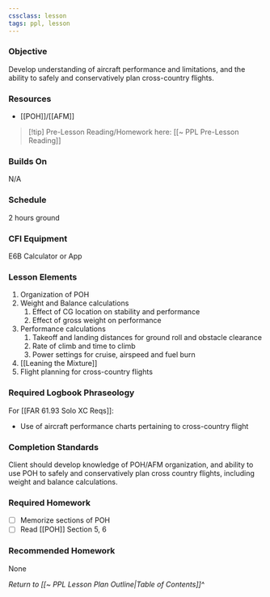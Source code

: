 ```yaml
---
cssclass: lesson
tags: ppl, lesson
---
```

### Objective
Develop understanding of aircraft performance and limitations, and the ability to safely and conservatively plan cross-country flights.

### Resources
- [[POH]]/[[AFM]]

> [!tip] Pre-Lesson Reading/Homework here: [[~ PPL Pre-Lesson Reading]]

### Builds On
N/A

### Schedule
2 hours ground

### CFI Equipment
E6B Calculator or App

### Lesson Elements
1. Organization of POH
2. Weight and Balance calculations
	1. Effect of CG location on stability and performance
	2. Effect of gross weight on performance
3. Performance calculations
	1. Takeoff and landing distances for ground roll and obstacle clearance
	2. Rate of climb and time to climb
	3. Power settings for cruise, airspeed and fuel burn
4. [[Leaning the Mixture]]
5. Flight planning for cross-country flights

### Required Logbook Phraseology
For [[FAR 61.93 Solo XC Reqs]]:
- Use of aircraft performance charts pertaining to cross-country flight

### Completion Standards
Client should develop knowledge of POH/AFM organization, and ability to use POH to safely and conservatively plan cross country flights, including weight and balance calculations.

### Required Homework
- [ ] Memorize sections of POH
- [ ] Read [[POH]] Section 5, 6

### Recommended Homework
None

*Return to [[~ PPL Lesson Plan Outline|Table of Contents]]^*